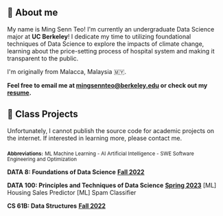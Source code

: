 ---
---

## 👋 About me

My name is Ming Senn Teo! I'm currently an undergraduate Data Science major at **UC Berkeley**! I dedicate my time to utilizing foundational techniques of Data Science to explore the impacts of climate change, learning about the price-setting process of hospital system and making it transparent to the public.

I'm originally from Malacca, Malaysia 🇲🇾.

**Feel free to email me at <a href="mailto:mingsennteo@berkeley.edu">mingsennteo@berkeley.edu</a> or check out my [resume](https://docs.google.com/document/d/1laZB935c4CFHYRffg4BDmahkLzfhLBQLzCIWJ81t824/edit?usp=sharing).**


## 🐼 Class Projects

Unfortunately, I cannot publish the source code for academic projects on the internet. If interested in learning more, please contact me.

<sub><b>Abbreviations:</b></sub> <sub>ML Machine Learning - AI Artificial Intelligence - SWE Software Engineering and Optimization</sub>

**DATA 8: Foundations of Data Science** [**Fall 2022**](http://data8.org/fa22)


**DATA 100: Principles and Techniques of Data Science** [**Spring 2023**](https://ds100.org/sp23/)
[ML] Housing Sales Predictor
[ML] Spam Classifier 

**CS 61B: Data Structures** [**Fall 2022**](https://fa22.datastructur.es/)
